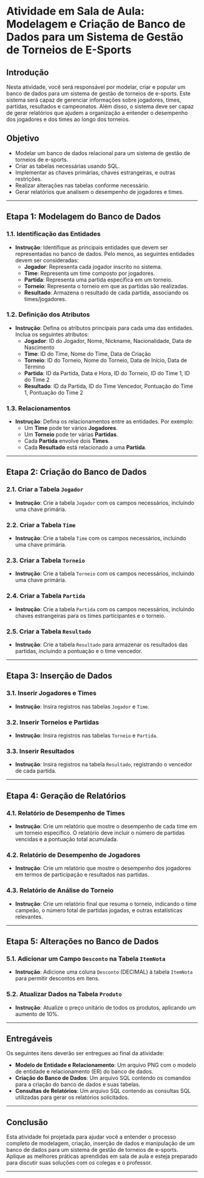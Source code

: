 # Atividade em Sala de Aula: Modelagem e Criação de Banco de Dados para um Sistema de Gestão de Torneios de E-Sports

## Introdução

Nesta atividade, você será responsável por modelar, criar e popular um banco de dados para um sistema de gestão de torneios de e-sports. Este sistema será capaz de gerenciar informações sobre jogadores, times, partidas, resultados e campeonatos. Além disso, o sistema deve ser capaz de gerar relatórios que ajudem a organização a entender o desempenho dos jogadores e dos times ao longo dos torneios.

## Objetivo

- Modelar um banco de dados relacional para um sistema de gestão de torneios de e-sports.
- Criar as tabelas necessárias usando SQL.
- Implementar as chaves primárias, chaves estrangeiras, e outras restrições.
- Realizar alterações nas tabelas conforme necessário.
- Gerar relatórios que analisem o desempenho de jogadores e times.

---

## Etapa 1: Modelagem do Banco de Dados

### 1.1. Identificação das Entidades
- **Instrução**: Identifique as principais entidades que devem ser representadas no banco de dados. Pelo menos, as seguintes entidades devem ser consideradas:
  - **Jogador**: Representa cada jogador inscrito no sistema.
  - **Time**: Representa um time composto por jogadores.
  - **Partida**: Representa uma partida específica em um torneio.
  - **Torneio**: Representa o torneio em que as partidas são realizadas.
  - **Resultado**: Armazena o resultado de cada partida, associando os times/jogadores.

### 1.2. Definição dos Atributos
- **Instrução**: Defina os atributos principais para cada uma das entidades. Inclua os seguintes atributos:
  - **Jogador**: ID do Jogador, Nome, Nickname, Nacionalidade, Data de Nascimento
  - **Time**: ID do Time, Nome do Time, Data de Criação
  - **Torneio**: ID do Torneio, Nome do Torneio, Data de Início, Data de Término
  - **Partida**: ID da Partida, Data e Hora, ID do Torneio, ID do Time 1, ID do Time 2
  - **Resultado**: ID da Partida, ID do Time Vencedor, Pontuação do Time 1, Pontuação do Time 2

### 1.3. Relacionamentos
- **Instrução**: Defina os relacionamentos entre as entidades. Por exemplo:
  - Um **Time** pode ter vários **Jogadores**.
  - Um **Torneio** pode ter várias **Partidas**.
  - Cada **Partida** envolve dois **Times**.
  - Cada **Resultado** está relacionado a uma **Partida**.

---

## Etapa 2: Criação do Banco de Dados

### 2.1. Criar a Tabela `Jogador`
- **Instrução**: Crie a tabela `Jogador` com os campos necessários, incluindo uma chave primária.

### 2.2. Criar a Tabela `Time`
- **Instrução**: Crie a tabela `Time` com os campos necessários, incluindo uma chave primária.

### 2.3. Criar a Tabela `Torneio`
- **Instrução**: Crie a tabela `Torneio` com os campos necessários, incluindo uma chave primária.

### 2.4. Criar a Tabela `Partida`
- **Instrução**: Crie a tabela `Partida` com os campos necessários, incluindo chaves estrangeiras para os times participantes e o torneio.

### 2.5. Criar a Tabela `Resultado`
- **Instrução**: Crie a tabela `Resultado` para armazenar os resultados das partidas, incluindo a pontuação e o time vencedor.

---

## Etapa 3: Inserção de Dados

### 3.1. Inserir Jogadores e Times
- **Instrução**: Insira registros nas tabelas `Jogador` e `Time`.

### 3.2. Inserir Torneios e Partidas
- **Instrução**: Insira registros nas tabelas `Torneio` e `Partida`.

### 3.3. Inserir Resultados
- **Instrução**: Insira registros na tabela `Resultado`, registrando o vencedor de cada partida.

---

## Etapa 4: Geração de Relatórios

### 4.1. Relatório de Desempenho de Times
- **Instrução**: Crie um relatório que mostre o desempenho de cada time em um torneio específico. O relatório deve incluir o número de partidas vencidas e a pontuação total acumulada.

### 4.2. Relatório de Desempenho de Jogadores
- **Instrução**: Crie um relatório que mostre o desempenho dos jogadores em termos de participação e resultados nas partidas.

### 4.3. Relatório de Análise do Torneio
- **Instrução**: Crie um relatório final que resuma o torneio, indicando o time campeão, o número total de partidas jogadas, e outras estatísticas relevantes.

---

## Etapa 5: Alterações no Banco de Dados

### 5.1. Adicionar um Campo `Desconto` na Tabela `ItemNota`
- **Instrução**: Adicione uma coluna `Desconto` (DECIMAL) à tabela `ItemNota` para permitir descontos em itens.

### 5.2. Atualizar Dados na Tabela `Produto`
- **Instrução**: Atualize o preço unitário de todos os produtos, aplicando um aumento de 10%.

---

## Entregáveis

Os seguintes itens deverão ser entregues ao final da atividade:

- **Modelo de Entidade e Relacionamento**: Um arquivo PNG com o modelo de entidade e relacionamento (ER) do banco de dados.
- **Criação do Banco de Dados**: Um arquivo SQL contendo os comandos para a criação do banco de dados e suas tabelas.
- **Consultas de Relatórios**: Um arquivo SQL contendo as consultas SQL utilizadas para gerar os relatórios solicitados.

---

## Conclusão

Esta atividade foi projetada para ajudar você a entender o processo completo de modelagem, criação, inserção de dados e manipulação de um banco de dados para um sistema de gestão de torneios de e-sports. Aplique as melhores práticas aprendidas em sala de aula e esteja preparado para discutir suas soluções com os colegas e o professor.

---
